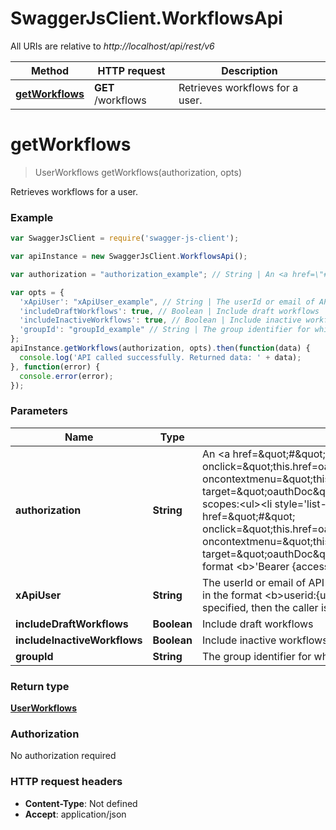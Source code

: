# SwaggerJsClient.WorkflowsApi

All URIs are relative to *http://localhost/api/rest/v6*

Method | HTTP request | Description
------------- | ------------- | -------------
[**getWorkflows**](WorkflowsApi.md#getWorkflows) | **GET** /workflows | Retrieves workflows for a user.


<a name="getWorkflows"></a>
# **getWorkflows**
> UserWorkflows getWorkflows(authorization, opts)

Retrieves workflows for a user.

### Example
```javascript
var SwaggerJsClient = require('swagger-js-client');

var apiInstance = new SwaggerJsClient.WorkflowsApi();

var authorization = "authorization_example"; // String | An <a href=\"#\" onclick=\"this.href=oauthDoc()\" oncontextmenu=\"this.href=oauthDoc()\" target=\"oauthDoc\">OAuth Access Token</a> with scopes:<ul><li style='list-style-type: square'><a href=\"#\" onclick=\"this.href=oauthDoc('workflow_read')\" oncontextmenu=\"this.href=oauthDoc('workflow_read')\" target=\"oauthDoc\">workflow_read</a></li></ul>in the format <b>'Bearer {accessToken}'.

var opts = { 
  'xApiUser': "xApiUser_example", // String | The userId or email of API caller using the account or group token in the format <b>userid:{userId} OR email:{email}.</b> If it is not specified, then the caller is inferred from the token.
  'includeDraftWorkflows': true, // Boolean | Include draft workflows
  'includeInactiveWorkflows': true, // Boolean | Include inactive workflows
  'groupId': "groupId_example" // String | The group identifier for which the workflows will be fetched
};
apiInstance.getWorkflows(authorization, opts).then(function(data) {
  console.log('API called successfully. Returned data: ' + data);
}, function(error) {
  console.error(error);
});

```

### Parameters

Name | Type | Description  | Notes
------------- | ------------- | ------------- | -------------
 **authorization** | **String**| An &lt;a href&#x3D;\&quot;#\&quot; onclick&#x3D;\&quot;this.href&#x3D;oauthDoc()\&quot; oncontextmenu&#x3D;\&quot;this.href&#x3D;oauthDoc()\&quot; target&#x3D;\&quot;oauthDoc\&quot;&gt;OAuth Access Token&lt;/a&gt; with scopes:&lt;ul&gt;&lt;li style&#x3D;&#39;list-style-type: square&#39;&gt;&lt;a href&#x3D;\&quot;#\&quot; onclick&#x3D;\&quot;this.href&#x3D;oauthDoc(&#39;workflow_read&#39;)\&quot; oncontextmenu&#x3D;\&quot;this.href&#x3D;oauthDoc(&#39;workflow_read&#39;)\&quot; target&#x3D;\&quot;oauthDoc\&quot;&gt;workflow_read&lt;/a&gt;&lt;/li&gt;&lt;/ul&gt;in the format &lt;b&gt;&#39;Bearer {accessToken}&#39;. | 
 **xApiUser** | **String**| The userId or email of API caller using the account or group token in the format &lt;b&gt;userid:{userId} OR email:{email}.&lt;/b&gt; If it is not specified, then the caller is inferred from the token. | [optional] 
 **includeDraftWorkflows** | **Boolean**| Include draft workflows | [optional] 
 **includeInactiveWorkflows** | **Boolean**| Include inactive workflows | [optional] 
 **groupId** | **String**| The group identifier for which the workflows will be fetched | [optional] 

### Return type

[**UserWorkflows**](UserWorkflows.md)

### Authorization

No authorization required

### HTTP request headers

 - **Content-Type**: Not defined
 - **Accept**: application/json

